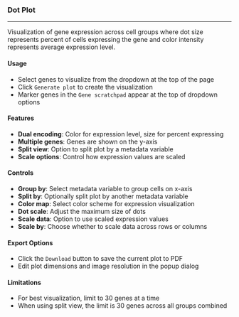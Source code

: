 ### Dot Plot
------------

Visualization of gene expression across cell groups where dot size represents percent of cells expressing the gene and color intensity represents average expression level.

#### Usage

- Select genes to visualize from the dropdown at the top of the page
- Click `Generate plot` to create the visualization
- Marker genes in the `Gene scratchpad` appear at the top of dropdown options

#### Features

- **Dual encoding**: Color for expression level, size for percent expressing
- **Multiple genes**: Genes are shown on the y-axis
- **Split view**: Option to split plot by a metadata variable
- **Scale options**: Control how expression values are scaled

#### Controls

- **Group by**: Select metadata variable to group cells on x-axis
- **Split by**: Optionally split plot by another metadata variable
- **Color map**: Select color scheme for expression visualization
- **Dot scale**: Adjust the maximum size of dots
- **Scale data**: Option to use scaled expression values
- **Scale by**: Choose whether to scale data across rows or columns

#### Export Options

- Click the `Download` button to save the current plot to PDF
- Edit plot dimensions and image resolution in the popup dialog

#### Limitations

- For best visualization, limit to 30 genes at a time
- When using split view, the limit is 30 genes across all groups combined
